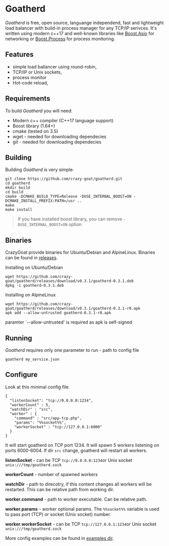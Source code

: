 # Goatherd
*Goatherd* is free, open source, languange independend, fast and lightweight load balancer with build-in process manager for any TCP/IP serivces. It's written using modern c++17 and well-known libraries like [Boost.Asio](http://www.boost.org/doc/libs/1_65_1/doc/html/boost_asio.html) for networking or [Boost.Process](http://www.boost.org/doc/libs/1_65_1/doc/html/process.html) for process monitoring.

## Features

- simple load ballancer using round-robin,
- TCP/IP or Unix sockets,
- process monitor
- Hot-code reload,

## Requirements	
To build *Goatherd* you will need:

- Modern c++ compiler (C++17 language support)
- Boost library (1.64+)
- cmake (tested on 3.5)
- wget - needed for downloading dependecies
- git - needed for downloading dependecies

## Building
Building *Goatherd* is very simple:
	
	git clone https://github.com/crazy-goat/goatherd.git
	cd goatherd
	mkdir build
	cd build
	cmake -DCMAKE_BUILD_TYPE=Release -DUSE_INTERNAL_BOOST=ON -DCMAKE_INSTALL_PREFIX:PATH=/usr ..
	make
	make install
	
>If you have installed boost library, you can remove `-DUSE_INTERNAL_BOOST=ON` option

## Binaries
CrazyGoat provide binaries for Ubuntu/Debian and AlpineLinux. Binaries can be found in [releases](https://github.com/crazy-goat/goatherd/releases/latest).

Installing on Ubuntu/Debian

	wget https://github.com/crazy-goat/goatherd/releases/download/v0.3.1/goatherd-0.3.1.deb
	dpkg -i goatherd-0.3.1.deb

Installing on AlpineLinux

	wget https://github.com/crazy-goat/goatherd/releases/download/v0.3.1/goatherd-0.3.1-r0.apk
	apk add --allow-untrusted goatherd-0.3.1-r0.apk 

paramter `--allow-untrusted' is required as apk is self-signed

## Running
*Goatherd* requires only one parameter to run - path to config file

	goatherd my_service.json

## Configure
Look at this minimal config file.

	{
	  "listenSocket": "tcp://0.0.0.0:1234",
	  "workerCount" : 5,
	  "watchDir" : "src",
	  "worker" : {
	    "command" : "src/app-tcp.php",
	    "params": "%%socket%%",
	    "workerSocket" : "tcp://127.0.0.1:6000"
	  }
	}

It will start goatherd on TCP port 1234. It will spawn 5 workers listening on ports 6000-6004.
If dir `src` change, goatherd will restart all workers.

**listenSocket** - can be TCP `tcp://0.0.0.0:1234`or Unix socket `unix:///tmp/goatherd.sock`

**workerCount** - number of spawned workers

**watchDir** - path to direcotry, if this content changes all workers will be restarted. This can be relative path from working dir.

**worker.command** - path to worker executable. Can be relative path.

**worker.params** - worker optional params. The `%%socket%%` variable is used to pass port (TCP) or socket (Unix socket) number.

**worker.workerSocket** - can be TCP `tcp://127.0.0.1:1234`or Unix socket `unix:///tmp/goatherd.sock`

More config examples can be found in [examples dir](https://github.com/crazy-goat/goatherd/tree/master/examples).
